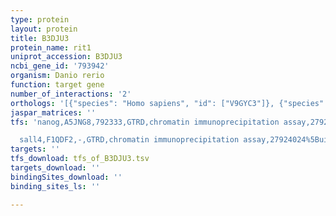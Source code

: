 ```yaml
---
type: protein
layout: protein
title: B3DJU3
protein_name: rit1
uniprot_accession: B3DJU3
ncbi_gene_id: '793942'
organism: Danio rerio
function: target gene
number_of_interactions: '2'
orthologs: '[{"species": "Homo sapiens", "id": ["V9GYC3"]}, {"species": "Mus musculus", "id": ["<a href=\"/protein/p70426\">P70426</a>"]}, {"species": "Rattus norvegicus", "id": ["<a href=\"/protein/d3zjh4\">D3ZJH4</a>"]}]'
jaspar_matrices: ''
tfs: 'nanog,A5JNG8,792333,GTRD,chromatin immunoprecipitation assay,27924024%5Buid%5D,No

  sall4,F1QDF2,-,GTRD,chromatin immunoprecipitation assay,27924024%5Buid%5D,No'
targets: ''
tfs_download: tfs_of_B3DJU3.tsv
targets_download: ''
bindingSites_download: ''
binding_sites_ls: ''

---
```

